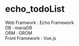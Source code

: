 # echo_todoList

Web Framwork : Echo Framework <br>
DB : mariaDB <br>
ORM : GROM <br> 
Front Framework : Vue.js <br>
